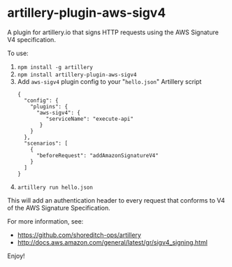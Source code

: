 # artillery-plugin-aws-sigv4
A plugin for artillery.io that signs HTTP requests using the AWS Signature V4 specification.

To use:

1. `npm install -g artillery`
2. `npm install artillery-plugin-aws-sigv4`
3. Add `aws-sigv4` plugin config to your "`hello.json`" Artillery script
    ```
    {
      "config": {
        "plugins": {
          "aws-sigv4": {
             "serviceName": "execute-api"
           }
        }
      },
      "scenarios": [
        {
          "beforeRequest": "addAmazonSignatureV4"
        }
      ]
    }
    ```
4. `artillery run hello.json`

This will add an authentication header to every request that conforms to V4 of the AWS Signature Specification.

For more information, see:

* https://github.com/shoreditch-ops/artillery
* http://docs.aws.amazon.com/general/latest/gr/sigv4_signing.html

Enjoy!
